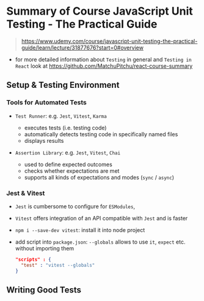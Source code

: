 # Summary of Course JavaScript Unit Testing - The Practical Guide

> <https://www.udemy.com/course/javascript-unit-testing-the-practical-guide/learn/lecture/31877676?start=0#overview>

- for more detailed information about `Testing` in general and `Testing in React` look at <https://github.com/MatchuPitchu/react-course-summary>

## Setup & Testing Environment

### Tools for Automated Tests

- `Test Runner`: e.g. `Jest`, `Vitest`, `Karma`

  - executes tests (i.e. testing code)
  - automatically detects testing code in specifically named files
  - displays results

- `Assertion Library`: e.g. `Jest`, `Vitest`, `Chai`
  - used to define expected outcomes
  - checks whether expectations are met
  - supports all kinds of expectations and modes (`sync` / `async`)

### Jest & Vitest

- `Jest` is cumbersome to configure for `ESModules`,
- `Vitest` offers integration of an API compatible with `Jest` and is faster
- `npm i --save-dev vitest`: install it into node project
- add script into `package.json`: `--globals` allows to use `it`, `expect` etc. without importing them

  ```JSON
  "scripts" : {
    "test" : "vitest --globals"
  }
  ```

## Writing Good Tests
